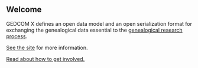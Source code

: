 Welcome
-------

GEDCOM X defines an open data model and an open serialization format for exchanging the genealogical data essential to the
[genealogical research process](https://github.com/FamilySearch/gedcomx/wiki/GEDCOM-X-and-the-Genealogical-Research-Process).

[See the site](http://www.gedcomx.org/) for more information.

[Read about how to get involved.](https://github.com/FamilySearch/gedcomx/wiki/Community)
